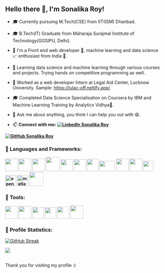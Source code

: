 ## Hello there 👋, I'm Sonalika Roy!

- 🎓 Currently pursuing M.Tech(CSE) from IIT(ISM) Dhanbad.
- 🎓 B.Tech(IT) Graduate from Maharaja Surajmal Institute of Technology(GGSIPU, Delhi).
- 🔭 I'm a Front end web developer 📲, machine learning and data science 📈 enthusiast from India 🚀.
- 🌱 Learning data science and machine learning through various courses and projects. Trying hands on competitive programming as well.
- 💼 Worked as a web developer Intern at Legal Aid Center, Lucknow University. Sample: <a href="https://lulac-off.netlify.app/">https://lulac-off.netlify.app/</a>
- 🎓 Completed Data Science Specialisation on Coursera by IBM and Machine Learning Training by Analytics Vidhya🥇.

- 💬 Ask me about anything, you think I can help you out with 😄.
- 📫 <b> Connect with me: <a href="https://www.linkedin.com/in/sonalikaroy00/">
        <img src="https://img.shields.io/badge/LinkedIn--_.svg?style=social&logo=linkedin" alt="LinkedIn Sonalika Roy">
    </a>

<a href="https://github.com/sonalikaroy13">
        <img src="https://img.shields.io/github/followers/sonalikaroy13.svg?label=GitHub&style=social" alt="GitHub Sonalika Roy">
    </a> 

### 📌 Languages and Frameworks: <p align="center">

<img height="40px" width="40px"  src="https://img.icons8.com/color/48/4a90e2/c-programming.png"/>
        
<img height="40px" width="40px" src="https://img.icons8.com/color/100/000000/c-plus-plus-logo.png"/>

<img height="40px" width="40px" src="https://img.icons8.com/color/100/000000/python.png"/>
        
<img height="45px" width="45px" src="https://img.icons8.com/color/100/000000/java-coffee-cup-logo.png"/>

<img height="38px" width="38px" src="https://img.icons8.com/color/100/000000/html-5.png"/>

<img height="38px" width="38px" src="https://img.icons8.com/color/100/000000/css3.png"/>

<img height="39px" width="37px" src="https://img.icons8.com/color/96/000000/javascript.png"/>
        
<img height="33px" width="50px" src="https://upload.wikimedia.org/wikipedia/en/9/9e/JQuery_logo.svg"/> 

<img height="40px" width="40px" src="https://img.icons8.com/color/100/000000/bootstrap.png"/>
        
<img height="40px" width="40px" src="https://img.icons8.com/color/32/000000/sass.png"/>

<img height="33px" width="33px" src="https://upload.wikimedia.org/wikipedia/commons/thumb/2/2d/Tensorflow_logo.svg/957px-Tensorflow_logo.svg.png"/>

<img height="35px" width="35px" src="https://www.vectorlogo.zone/logos/opencv/opencv-icon.svg" alt="opencv"/>  

<img height="35px" width="35px" src="https://upload.wikimedia.org/wikipedia/commons/2/21/Matlab_Logo.png?20170128174110" alt="matlab"/>  

<img height="45px" width="45px" src="https://img.icons8.com/ios/100/000000/mysql-logo.png"/>
        
### 📌 Tools: <p align="center">

<img height="40px" width="40px" src="https://img.icons8.com/color/100/000000/git.png"/>

<img height="40px" width="40px" src="https://img.icons8.com/color/100/000000/bitbucket.png"/>

<img height="37px" width="37px" src="https://upload.wikimedia.org/wikipedia/commons/thumb/3/38/Jupyter_logo.svg/1200px-Jupyter_logo.svg.png">

<img height="36px" width="36px" src="https://colab.research.google.com/img/colab_favicon_256px.png">

<img height="38px" width="38px" src="https://img.icons8.com/nolan/100/visual-studio-code-2019.png"/>

<img height="42px" width="42px" src="https://img.icons8.com/color/100/000000/sublime-text.png"/>

</p>

</b>

### 📌 Profile Statistics: <p align="center">
        
<!-- ![Sonalika's github stats](https://github-readme-stats.vercel.app/api?username=sonalikaroy13&theme=tokyonight&hide=stars&show_icons=true&count_private=true&include_all_commits=true)
![Sonalika's github stats](https://github-readme-stats.vercel.app/api/top-langs/?username=sonalikaroy13&layout=compact&card_width=250&card_height=180&theme=tokyonight)
-->
        
[![GitHub Streak](https://github-readme-streak-stats.herokuapp.com/?user=sonalikaroy13&layout=compact&card_width=250&card_height=180&theme=tokyonight)](https://github.com/sonalikaroy13/github-readme-streak-stats) 

![](https://github-profile-trophy.vercel.app/?username=sonalikaroy13&layout=compact&card_width=250&card_height=180&theme=tokyonight) 
</p>
<br />
Thank you for visiting my profile :)
